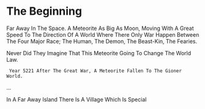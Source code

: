 
# The Beginning 

 Far Away In The Space.
  A Meteorite As Big As Moon, Moving With A Great Speed To The Direction Of A World Where There Only War Happen Between The Four Major Race; The Human, The Demon, The Beast-Kin, The Fearies.
  
  Never Did They Imagine That This Meteorite Going To Change The World Law.
  
     Year 5221 After The Great War, A Meteorite Fallen To The Gioner World.

...

 In A Far Away Island There Is A Village Which Is Special
